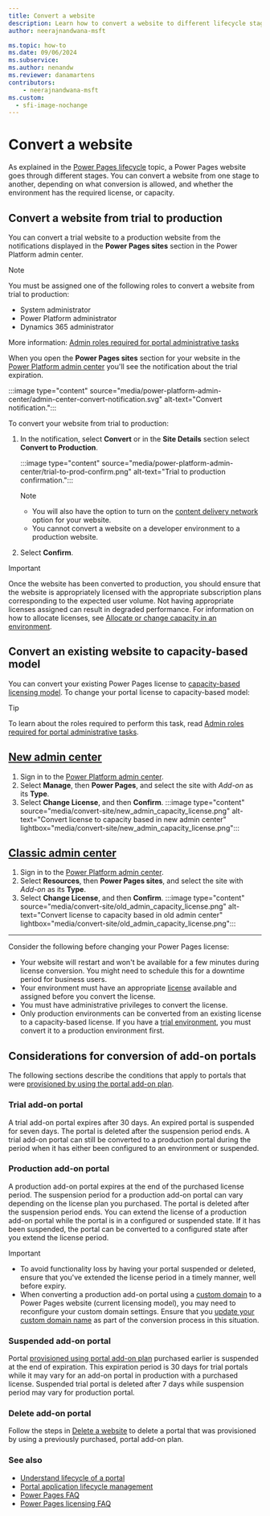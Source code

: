 ```yaml
---
title: Convert a website
description: Learn how to convert a website to different lifecycle stages.
author: neerajnandwana-msft

ms.topic: how-to
ms.date: 09/06/2024
ms.subservice: 
ms.author: nenandw
ms.reviewer: danamartens
contributors:
    - neerajnandwana-msft
ms.custom:
  - sfi-image-nochange
---
```


# Convert a website

As explained in the [Power Pages lifecycle](lifecycle.md) topic, a Power Pages website goes through different stages. You can convert a website from one stage to another, depending on what conversion is allowed, and whether the environment has the required license, or capacity.

## Convert a website from trial to production

You can convert a trial website to a production website from the notifications displayed in the **Power Pages sites** section in the Power Platform admin center.

> [!NOTE]
> You must be assigned one of the following roles to convert a website from trial to production:
> - System administrator
> - Power Platform administrator
> - Dynamics 365 administrator
>
> More information: [Admin roles required for portal administrative tasks](/power-apps/maker/portals/admin/portal-admin-roles)

When you open the **Power Pages sites** section for your website in the [Power Platform admin center](admin-overview.md) you'll see the notification about the trial expiration.

:::image type="content" source="media/power-platform-admin-center/admin-center-convert-notification.svg" alt-text="Convert notification.":::

To convert your website from trial to production:

1. In the notification, select **Convert** or in the **Site Details** section select **Convert to Production**.

    :::image type="content" source="media/power-platform-admin-center/trial-to-prod-confirm.png" alt-text="Trial to production confirmation.":::

    > [!NOTE]
    > - You will also have the option to turn on the [content delivery network](/power-apps/maker/portals/configure/configure-cdn) option for your website.
    > - You cannot convert a website on a developer environment to a production website.

1. Select **Confirm**.

> [!IMPORTANT]
> Once the website has been converted to production, you should ensure that the website is appropriately licensed with the appropriate subscription plans corresponding to the expected user volume. Not having appropriate licenses assigned can result in degraded performance. For information on how to allocate licenses, see [Allocate or change capacity in an environment](/power-platform/admin/capacity-add-on#allocate-or-change-capacity-in-an-environment).


## Convert an existing website to capacity-based model

You can convert your existing Power Pages license to [capacity-based licensing model](/power-platform/admin/powerapps-flow-licensing-faq#can-you-share-more-details-regarding-the-new-power-apps-portals-licensing). To change your portal license to capacity-based model:

> [!TIP]
> To learn about the roles required to perform this task, read [Admin roles required for portal administrative tasks](admin-roles.md).

## [New admin center](#tab/new)
1. Sign in to the [Power Platform admin center](https://admin.powerplatform.microsoft.com/).
1. Select **Manage**, then **Power Pages**, and select the site with *Add-on* as its **Type**.
1. Select **Change License**, and then **Confirm**.
:::image type="content" source="media/convert-site/new_admin_capacity_license.png" alt-text="Convert license to capacity based in new admin center" lightbox="media/convert-site/new_admin_capacity_license.png":::

## [Classic admin center](#tab/classic)
1. Sign in to the [Power Platform admin center](https://admin.powerplatform.microsoft.com/).
1. Select **Resources**, then **Power Pages sites**, and select the site with *Add-on* as its **Type**.
1. Select **Change License**, and then **Confirm**.
:::image type="content" source="media/convert-site/old_admin_capacity_license.png" alt-text="Convert license to capacity based in old admin center" lightbox="media/convert-site/old_admin_capacity_license.png":::
---

Consider the following before changing your Power Pages license:

- Your website will restart and won't be available for a few minutes during license conversion. You might need to schedule this for a downtime period for business users.
- Your environment must have an appropriate [license](/power-platform/admin/powerapps-flow-licensing-faq#portals) available and assigned before you convert the license.
- You must have administrative privileges to convert the license.
- Only production environments can be converted from an existing license to a capacity-based license. If you have a [trial environment](/power-platform/admin/trial-environments), you must convert it to a production environment first.

## Considerations for conversion of add-on portals

The following sections describe the conditions that apply to portals that were [provisioned by using the portal add-on plan](/power-apps/maker/portals/provision-portal-add-on).

### Trial add-on portal

A trial add-on portal expires after 30 days. An expired portal is suspended for seven days. The portal is deleted after the suspension period ends. A trial add-on portal can still be converted to a production portal during the period when it has either been configured to an environment or suspended.

### Production add-on portal

A production add-on portal expires at the end of the purchased license period. The suspension period for a production add-on portal can vary depending on the license plan you purchased. The portal is deleted after the suspension period ends. You can extend the license of a production add-on portal while the portal is in a configured or suspended state. If it has been suspended, the portal can be converted to a configured state after you extend the license period.

> [!IMPORTANT]
> - To avoid functionality loss by having your portal suspended or deleted, ensure that you've extended the license period in a timely manner, well before expiry.
> - When converting a production add-on portal using a [custom domain](add-custom-domain.md) to a Power Pages website (current licensing model), you may need to reconfigure your custom domain settings. Ensure that you [update your custom domain name](add-custom-domain.md) as part of the conversion process in this situation.

### Suspended add-on portal

Portal [provisioned using portal add-on plan](/power-apps/maker/portals/provision-portal-add-on) purchased earlier is suspended at the end of expiration. This expiration period is 30 days for trial portals while it may vary for an add-on portal in production with a purchased license. Suspended trial portal is deleted after 7 days while suspension period may vary for production portal.

### Delete add-on portal

Follow the steps in [Delete a website](delete-website.md) to delete a portal that was provisioned by using a previously purchased, portal add-on plan.

### See also

- [Understand lifecycle of a portal](/power-apps/maker/portals/admin/portal-lifecycle) 
- [Portal application lifecycle management](/training/modules/extend-power-app-portals/2-portal-application-lifecycle)
- [Power Pages FAQ](../faq.yml)
- [Power Pages licensing FAQ](/power-platform/admin/powerapps-flow-licensing-faq#power-pages)

